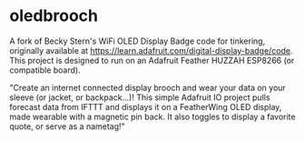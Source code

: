 # oledbrooch
A fork of Becky Stern's WiFi OLED Display Badge code for tinkering, originally available at https://learn.adafruit.com/digital-display-badge/code. This project is designed to run on an Adafruit Feather HUZZAH ESP8266 (or compatible board).

"Create an internet connected display brooch and wear your data on your sleeve (or jacket, or backpack...)! This simple Adafruit IO project pulls forecast data from IFTTT and displays it on a FeatherWing OLED display, made wearable with a magnetic pin back. It also toggles to display a favorite quote, or serve as a nametag!"


